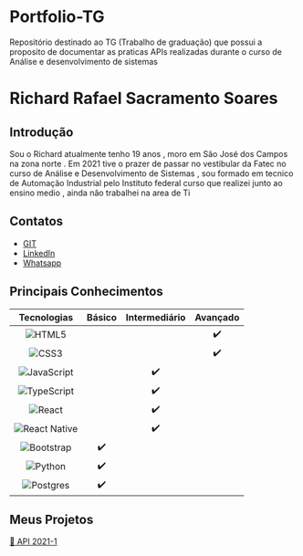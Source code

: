 # Portfolio-TG
Repositório destinado ao TG (Trabalho de graduação) que possui a proposito de documentar as praticas APIs realizadas durante o curso de  Análise e desenvolvimento de sistemas    

# Richard Rafael Sacramento Soares

## Introdução

Sou o Richard atualmente tenho 19 anos , moro em São José dos Campos na zona norte . Em 2021 tive o prazer de passar no vestibular da Fatec no curso de Análise e Desenvolvimento de Sistemas , sou formado em tecnico de Automação Industrial pelo Instituto federal curso que realizei junto ao ensino medio , ainda nâo trabalhei na area de Ti 

## Contatos
* [GIT](https://github.com/Richardrafael)
* [LinkedIn](https://www.linkedin.com/in/richardsoaress/)
* [Whatsapp](https://api.whatsapp.com/send?phone=5512997119071)


## Principais Conhecimentos
| Tecnologias | Básico | Intermediário | Avançado |
| :---: | :---: | :---: | :---: |
| ![HTML5](https://img.shields.io/badge/html5-%23E34F26.svg?style=for-the-badge&logo=html5&logoColor=white) |     |   | ✔️    |
| ![CSS3](https://img.shields.io/badge/css3-%231572B6.svg?style=for-the-badge&logo=css3&logoColor=white) |     |   |  ✔️   |
| ![JavaScript](https://img.shields.io/badge/javascript-%23323330.svg?style=for-the-badge&logo=javascript&logoColor=%23F7DF1E&color=yellow)|   |   ✔️  |     |
| ![TypeScript](https://img.shields.io/badge/typescript-%23007ACC.svg?style=for-the-badge&logo=typescript&logoColor=white) |   |   ✔️  |     |
| ![React](https://img.shields.io/badge/react-%2320232a.svg?style=for-the-badge&logo=react&logoColor=%2361DAFB) |  |   ✔️   |     |
| ![React Native](https://img.shields.io/badge/react_native-%2320232a.svg?style=for-the-badge&logo=react&logoColor=%2361DAFB) |   | ✔️    |     |
| ![Bootstrap](https://img.shields.io/badge/bootstrap-%2302569B.svg?style=for-the-badge&logo=bootstrap&logoColor=white&color=blueviolet) | ✔️  |     |     |
| ![Python](https://img.shields.io/badge/python-3670A0?style=for-the-badge&logo=python&logoColor=ffdd54) | ✔️  |     |     |
|![Postgres](https://img.shields.io/badge/postgres-%23316192.svg?style=for-the-badge&logo=postgresql&logoColor=white) | ✔️  |     |     |



## Meus Projetos

[📑 API 2021-1](https://github.com/Richardrafael/Portfolio-TG/blob/main/Api-2021-1.md)
